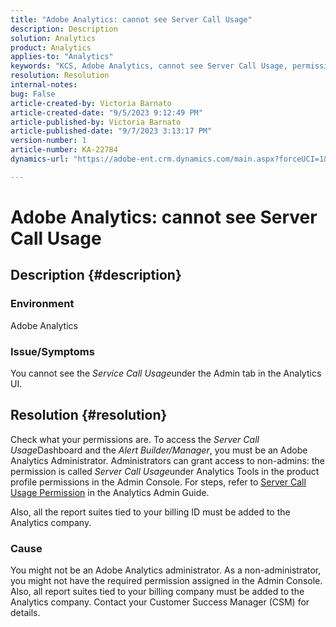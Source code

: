 ```yaml
---
title: "Adobe Analytics: cannot see Server Call Usage"
description: Description
solution: Analytics
product: Analytics
applies-to: "Analytics"
keywords: "KCS, Adobe Analytics, cannot see Server Call Usage, permissions"
resolution: Resolution
internal-notes: 
bug: False
article-created-by: Victoria Barnato
article-created-date: "9/5/2023 9:12:49 PM"
article-published-by: Victoria Barnato
article-published-date: "9/7/2023 3:13:17 PM"
version-number: 1
article-number: KA-22784
dynamics-url: "https://adobe-ent.crm.dynamics.com/main.aspx?forceUCI=1&pagetype=entityrecord&etn=knowledgearticle&id=cb5bb6f6-304c-ee11-be6e-6045bd006268"

---
```

# Adobe Analytics: cannot see Server Call Usage

## Description {#description}


### Environment

Adobe Analytics

### Issue/Symptoms

You cannot see the *Service Call Usage*under the Admin tab in the Analytics UI.


## Resolution {#resolution}


Check what your permissions are. To access the *Server Call Usage*Dashboard and the *Alert Builder/Manager*, you must be an Adobe Analytics Administrator. Administrators can grant access to non-admins: the permission is called *Server Call Usage*under Analytics Tools in the product profile permissions in the Admin Console. For steps, refer to [Server Call Usage Permission](https://experienceleague.adobe.com/docs/analytics/admin/admin-tools/server-call-usage/overage-overview.html?lang=en#section_FCC58EB635954A32990D4E67B52B4369) in the Analytics Admin Guide.

Also, all the report suites tied to your billing ID must be added to the Analytics company.

### Cause

You might not be an Adobe Analytics administrator. As a non-administrator, you might not have the required permission assigned in the Admin Console. Also, all report suites tied to your billing company must be added to the Analytics company. Contact your Customer Success Manager (CSM) for details.
